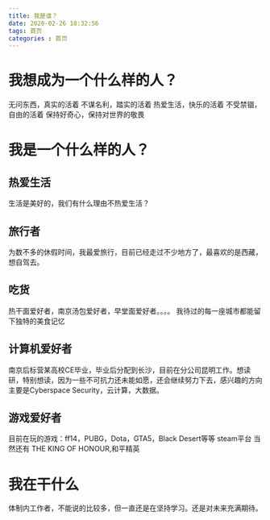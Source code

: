 ```yaml
---
title: 我是谁？
date: 2020-02-26 18:32:56
tags: 首页 
categories : 首页 
---
```


# 我想成为一个什么样的人？

无问东西，真实的活着
不谋名利，踏实的活着
热爱生活，快乐的活着
不受禁锢，自由的活着
保持好奇心，保持对世界的敬畏

# 我是一个什么样的人？

## 热爱生活
生活是美好的，我们有什么理由不热爱生活？

## 旅行者
为数不多的休假时间，我最爱旅行，目前已经走过不少地方了，最喜欢的是西藏，想自驾去。

## 吃货
热干面爱好者，南京汤包爱好者，早堂面爱好者。。。。
我待过的每一座城市都能留下独特的美食记忆

## 计算机爱好者
南京后标营某高校CE毕业，毕业后分配到长沙，目前在分公司昆明工作。想读研，特别想读，因为一些不可抗力还未能如愿，还会继续努力下去，感兴趣的方向主要是Cyberspace Security，云计算，大数据。


## 游戏爱好者

目前在玩的游戏：ff14，PUBG，Dota，GTA5，Black Desert等等 steam平台 当然还有 THE KING OF HONOUR,和平精英

# 我在干什么
体制内工作者，不能说的比较多，但一直还是在坚持学习。还是对未来充满期待。


